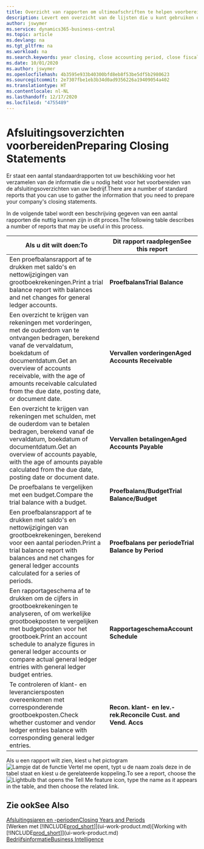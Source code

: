 ```yaml
---
title: Overzicht van rapporten om ultimoafschriften te helpen voorbereiden | Microsoft Docs
description: Levert een overzicht van de lijsten die u kunt gebruiken om gegevens te verzamelen om de ultimoafschriften van uw bedrijf voor te bereiden wanneer het financiële jaar wordt gesloten.
author: jswymer
ms.service: dynamics365-business-central
ms.topic: article
ms.devlang: na
ms.tgt_pltfrm: na
ms.workload: na
ms.search.keywords: year closing, close accounting period, close fiscal year, aging, creditor payments, vendor payments, assets, liabilities, equity, analysis, reporting, financial report, business intelligence, BI, Power Bi, KPI
ms.date: 10/01/2020
ms.author: jswymer
ms.openlocfilehash: 4b3595e933b40300bfd8eb8f53be5df5b2980623
ms.sourcegitcommit: 2e7307fbe1eb3b34d0ad9356226a19409054a402
ms.translationtype: HT
ms.contentlocale: nl-NL
ms.lasthandoff: 12/17/2020
ms.locfileid: "4755489"
---
```

# <a name="preparing-closing-statements"></a><span data-ttu-id="3305a-103">Afsluitingsoverzichten voorbereiden</span><span class="sxs-lookup"><span data-stu-id="3305a-103">Preparing Closing Statements</span></span>
<span data-ttu-id="3305a-104">Er staat een aantal standaardrapporten tot uw beschikking voor het verzamelen van de informatie die u nodig hebt voor het voorbereiden van de afsluitingsoverzichten van uw bedrijf.</span><span class="sxs-lookup"><span data-stu-id="3305a-104">There are a number of standard reports that you can use to gather the information that you need to prepare your company's closing statements.</span></span>

<span data-ttu-id="3305a-105">In de volgende tabel wordt een beschrijving gegeven van een aantal rapporten die nuttig kunnen zijn in dit proces.</span><span class="sxs-lookup"><span data-stu-id="3305a-105">The following table describes a number of reports that may be useful in this process.</span></span>  

| <span data-ttu-id="3305a-106">Als u dit wilt doen:</span><span class="sxs-lookup"><span data-stu-id="3305a-106">To</span></span> | <span data-ttu-id="3305a-107">Dit rapport raadplegen</span><span class="sxs-lookup"><span data-stu-id="3305a-107">See this report</span></span> |
| --- | --- |
| <span data-ttu-id="3305a-108">Een proefbalansrapport af te drukken met saldo's en nettowijzigingen van grootboekrekeningen.</span><span class="sxs-lookup"><span data-stu-id="3305a-108">Print a trial balance report with balances and net changes for general ledger accounts.</span></span> |<span data-ttu-id="3305a-109">**Proefbalans**</span><span class="sxs-lookup"><span data-stu-id="3305a-109">**Trial Balance**</span></span> |
| <span data-ttu-id="3305a-110">Een overzicht te krijgen van rekeningen met vorderingen, met de ouderdom van te ontvangen bedragen, berekend vanaf de vervaldatum, boekdatum of documentdatum.</span><span class="sxs-lookup"><span data-stu-id="3305a-110">Get an overview of accounts receivable, with the age of amounts receivable calculated from the due date, posting date, or document date.</span></span> |<span data-ttu-id="3305a-111">**Vervallen vorderingen**</span><span class="sxs-lookup"><span data-stu-id="3305a-111">**Aged Accounts Receivable**</span></span> |
| <span data-ttu-id="3305a-112">Een overzicht te krijgen van rekeningen met schulden, met de ouderdom van te betalen bedragen, berekend vanaf de vervaldatum, boekdatum of documentdatum.</span><span class="sxs-lookup"><span data-stu-id="3305a-112">Get an overview of accounts payable, with the age of amounts payable calculated from the due date, posting date or document date.</span></span> |<span data-ttu-id="3305a-113">**Vervallen betalingen**</span><span class="sxs-lookup"><span data-stu-id="3305a-113">**Aged Accounts Payable**</span></span> |
| <span data-ttu-id="3305a-114">De proefbalans te vergelijken met een budget.</span><span class="sxs-lookup"><span data-stu-id="3305a-114">Compare the trial balance with a budget.</span></span> |<span data-ttu-id="3305a-115">**Proefbalans/Budget**</span><span class="sxs-lookup"><span data-stu-id="3305a-115">**Trial Balance/Budget**</span></span> |
| <span data-ttu-id="3305a-116">Een proefbalansrapport af te drukken met saldo's en nettowijzigingen van grootboekrekeningen, berekend voor een aantal perioden.</span><span class="sxs-lookup"><span data-stu-id="3305a-116">Print a trial balance report with balances and net changes for general ledger accounts calculated for a series of periods.</span></span> |<span data-ttu-id="3305a-117">**Proefbalans per periode**</span><span class="sxs-lookup"><span data-stu-id="3305a-117">**Trial Balance by Period**</span></span> |
| <span data-ttu-id="3305a-118">Een rapportageschema af te drukken om de cijfers in grootboekrekeningen te analyseren, of om werkelijke grootboekposten te vergelijken met budgetposten voor het grootboek.</span><span class="sxs-lookup"><span data-stu-id="3305a-118">Print an account schedule to analyze figures in general ledger accounts or compare actual general ledger entries with general ledger budget entries.</span></span> |<span data-ttu-id="3305a-119">**Rapportageschema**</span><span class="sxs-lookup"><span data-stu-id="3305a-119">**Account Schedule**</span></span> |
| <span data-ttu-id="3305a-120">Te controleren of klant- en leveranciersposten overeenkomen met corresponderende grootboekposten.</span><span class="sxs-lookup"><span data-stu-id="3305a-120">Check whether customer and vendor ledger entries balance with corresponding general ledger entries.</span></span> |<span data-ttu-id="3305a-121">**Recon. klant- en lev.-rek.**</span><span class="sxs-lookup"><span data-stu-id="3305a-121">**Reconcile Cust. and Vend. Accs**</span></span> |

<span data-ttu-id="3305a-122">Als u een rapport wilt zien, kiest u het pictogram ![Lampje dat de functie Vertel me opent](media/ui-search/search_small.png "Vertel me wat u wilt doen"), typt u de naam zoals deze in de tabel staat en kiest u de gerelateerde koppeling.</span><span class="sxs-lookup"><span data-stu-id="3305a-122">To see a report, choose the ![Lightbulb that opens the Tell Me feature](media/ui-search/search_small.png "Tell me what you want to do") icon, type the name as it appears in the table, and then choose the related link.</span></span>

## <a name="see-also"></a><span data-ttu-id="3305a-123">Zie ook</span><span class="sxs-lookup"><span data-stu-id="3305a-123">See Also</span></span>
[<span data-ttu-id="3305a-124">Afsluitingsjaren en -perioden</span><span class="sxs-lookup"><span data-stu-id="3305a-124">Closing Years and Periods</span></span>](year-close-years-periods.md)  
<span data-ttu-id="3305a-125">[Werken met [!INCLUDE[prod_short](includes/prod_short.md)]](ui-work-product.md)</span><span class="sxs-lookup"><span data-stu-id="3305a-125">[Working with [!INCLUDE[prod_short](includes/prod_short.md)]](ui-work-product.md)</span></span>  
[<span data-ttu-id="3305a-126">Bedrijfsinformatie</span><span class="sxs-lookup"><span data-stu-id="3305a-126">Business Intelligence</span></span>](bi.md)
